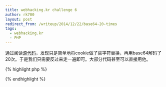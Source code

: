 ```yaml
---
title: webhacking.kr challenge 6
author: rk700
layout: post
redirect_from: /writeup/2014/12/22/base64-20-times
tags:
  - webhacking.kr
  - PHP
---
```


通过阅读[源代码](http://webhacking.kr/challenge/web/web-06/index.phps)，发现只是简单地将cookie做了些字符替换，再用base64解码了20次。于是我们只需要反过来走一遍即可。大部分代码甚至可以直接用他。

{% highlight php %}
<?php

$val_id="admin";
$val_pw="admin";

for($i=0;$i<20;$i++)
{
    $val_id=base64_encode($val_id);
    $val_pw=base64_encode($val_pw);

}

$val_id=str_replace("1","!",$val_id);
$val_id=str_replace("2","@",$val_id);
$val_id=str_replace("3","$",$val_id);
$val_id=str_replace("4","^",$val_id);
$val_id=str_replace("5","&",$val_id);
$val_id=str_replace("6","*",$val_id);
$val_id=str_replace("7","(",$val_id);
$val_id=str_replace("8",")",$val_id);

$val_pw=str_replace("1","!",$val_pw);
$val_pw=str_replace("2","@",$val_pw);
$val_pw=str_replace("3","$",$val_pw);
$val_pw=str_replace("4","^",$val_pw);
$val_pw=str_replace("5","&",$val_pw);
$val_pw=str_replace("6","*",$val_pw);
$val_pw=str_replace("7","(",$val_pw);
$val_pw=str_replace("8",")",$val_pw);


$url = "http://webhacking.kr/challenge/web/web-06/index.php";
$ch = curl_init();
$cookie = "PHPSESSID=ol8a0r79n9j5ocopvd542sslq0; user=" . $val_id . "; password=" . $val_pw;
curl_setopt($ch, CURLOPT_URL, $url);
curl_setopt($ch, CURLOPT_COOKIE, $cookie);
curl_exec($ch);
curl_close($ch);

?>
{% endhighlight %}
